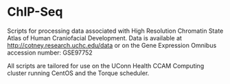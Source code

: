 # ChIP-Seq

Scripts for processing data associated with High Resolution Chromatin State Atlas of Human Craniofacial Development.
Data is available at http://cotney.research.uchc.edu/data or on the Gene Expression Omnibus accession number: GSE97752

All scripts are tailored for use on the UConn Health CCAM Computing cluster running CentOS and the Torque scheduler.  
